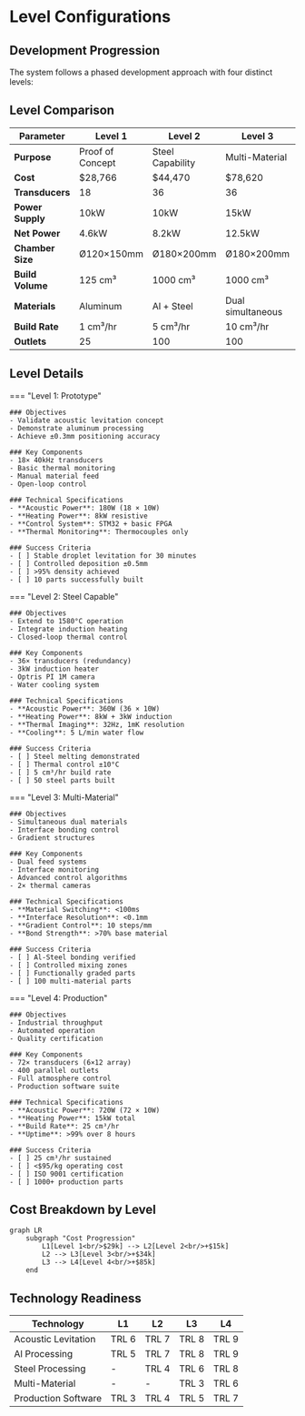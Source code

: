 # Level Configurations

## Development Progression

The system follows a phased development approach with four distinct levels:

## Level Comparison

| Parameter | Level 1 | Level 2 | Level 3 | Level 4 |
|-----------|---------|---------|---------|---------|
| **Purpose** | Proof of Concept | Steel Capability | Multi-Material | Production |
| **Cost** | $28,766 | $44,470 | $78,620 | $163,970 |
| **Transducers** | 18 | 36 | 36 | 72 |
| **Power Supply** | 10kW | 10kW | 15kW | 20kW |
| **Net Power** | 4.6kW | 8.2kW | 12.5kW | 18.7kW |
| **Chamber Size** | Ø120×150mm | Ø180×200mm | Ø180×200mm | Ø400×300mm |
| **Build Volume** | 125 cm³ | 1000 cm³ | 1000 cm³ | 8000 cm³ |
| **Materials** | Aluminum | Al + Steel | Dual simultaneous | 5+ materials |
| **Build Rate** | 1 cm³/hr | 5 cm³/hr | 10 cm³/hr | 25 cm³/hr |
| **Outlets** | 25 | 100 | 100 | 400 |

## Level Details

=== "Level 1: Prototype"

    ### Objectives
    - Validate acoustic levitation concept
    - Demonstrate aluminum processing
    - Achieve ±0.3mm positioning accuracy
    
    ### Key Components
    - 18× 40kHz transducers
    - Basic thermal monitoring
    - Manual material feed
    - Open-loop control
    
    ### Technical Specifications
    - **Acoustic Power**: 180W (18 × 10W)
    - **Heating Power**: 8kW resistive
    - **Control System**: STM32 + basic FPGA
    - **Thermal Monitoring**: Thermocouples only
    
    ### Success Criteria
    - [ ] Stable droplet levitation for 30 minutes
    - [ ] Controlled deposition ±0.5mm
    - [ ] >95% density achieved
    - [ ] 10 parts successfully built

=== "Level 2: Steel Capable"

    ### Objectives
    - Extend to 1580°C operation
    - Integrate induction heating
    - Closed-loop thermal control
    
    ### Key Components
    - 36× transducers (redundancy)
    - 3kW induction heater
    - Optris PI 1M camera
    - Water cooling system
    
    ### Technical Specifications
    - **Acoustic Power**: 360W (36 × 10W)
    - **Heating Power**: 8kW + 3kW induction
    - **Thermal Imaging**: 32Hz, 1mK resolution
    - **Cooling**: 5 L/min water flow
    
    ### Success Criteria
    - [ ] Steel melting demonstrated
    - [ ] Thermal control ±10°C
    - [ ] 5 cm³/hr build rate
    - [ ] 50 steel parts built

=== "Level 3: Multi-Material"

    ### Objectives
    - Simultaneous dual materials
    - Interface bonding control
    - Gradient structures
    
    ### Key Components
    - Dual feed systems
    - Interface monitoring
    - Advanced control algorithms
    - 2× thermal cameras
    
    ### Technical Specifications
    - **Material Switching**: <100ms
    - **Interface Resolution**: <0.1mm
    - **Gradient Control**: 10 steps/mm
    - **Bond Strength**: >70% base material
    
    ### Success Criteria
    - [ ] Al-Steel bonding verified
    - [ ] Controlled mixing zones
    - [ ] Functionally graded parts
    - [ ] 100 multi-material parts

=== "Level 4: Production"

    ### Objectives
    - Industrial throughput
    - Automated operation
    - Quality certification
    
    ### Key Components
    - 72× transducers (6×12 array)
    - 400 parallel outlets
    - Full atmosphere control
    - Production software suite
    
    ### Technical Specifications
    - **Acoustic Power**: 720W (72 × 10W)
    - **Heating Power**: 15kW total
    - **Build Rate**: 25 cm³/hr
    - **Uptime**: >99% over 8 hours
    
    ### Success Criteria
    - [ ] 25 cm³/hr sustained
    - [ ] <$95/kg operating cost
    - [ ] ISO 9001 certification
    - [ ] 1000+ production parts

## Cost Breakdown by Level

```mermaid
graph LR
    subgraph "Cost Progression"
        L1[Level 1<br/>$29k] --> L2[Level 2<br/>+$15k]
        L2 --> L3[Level 3<br/>+$34k]
        L3 --> L4[Level 4<br/>+$85k]
    end
```

## Technology Readiness

| Technology | L1 | L2 | L3 | L4 |
|------------|----|----|----|----|
| Acoustic Levitation | TRL 6 | TRL 7 | TRL 8 | TRL 9 |
| Al Processing | TRL 5 | TRL 7 | TRL 8 | TRL 9 |
| Steel Processing | - | TRL 4 | TRL 6 | TRL 8 |
| Multi-Material | - | - | TRL 3 | TRL 6 |
| Production Software | TRL 3 | TRL 4 | TRL 5 | TRL 7 |

